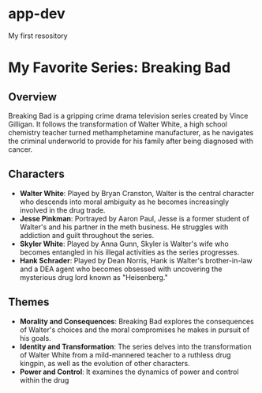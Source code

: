 # app-dev
My first resository

# My Favorite Series: Breaking Bad

## Overview

Breaking Bad is a gripping crime drama television series created by Vince Gilligan. It follows the transformation of Walter White, a high school chemistry teacher turned methamphetamine manufacturer, as he navigates the criminal underworld to provide for his family after being diagnosed with cancer.

## Characters

- **Walter White**: Played by Bryan Cranston, Walter is the central character who descends into moral ambiguity as he becomes increasingly involved in the drug trade.
- **Jesse Pinkman**: Portrayed by Aaron Paul, Jesse is a former student of Walter's and his partner in the meth business. He struggles with addiction and guilt throughout the series.
- **Skyler White**: Played by Anna Gunn, Skyler is Walter's wife who becomes entangled in his illegal activities as the series progresses.
- **Hank Schrader**: Played by Dean Norris, Hank is Walter's brother-in-law and a DEA agent who becomes obsessed with uncovering the mysterious drug lord known as "Heisenberg."

## Themes

- **Morality and Consequences**: Breaking Bad explores the consequences of Walter's choices and the moral compromises he makes in pursuit of his goals.
- **Identity and Transformation**: The series delves into the transformation of Walter White from a mild-mannered teacher to a ruthless drug kingpin, as well as the evolution of other characters.
- **Power and Control**: It examines the dynamics of power and control within the drug

